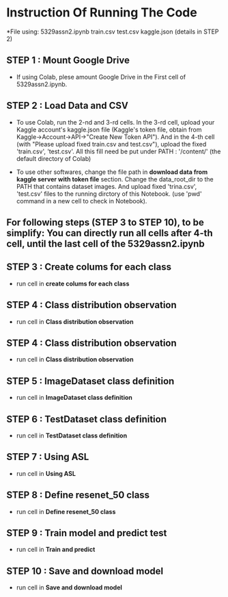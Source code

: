 # Instruction Of Running The Code

*File using:
	5329assn2.ipynb
	train.csv
	test.csv
	kaggle.json (details in STEP 2)

## STEP 1 : Mount Google Drive
* If using Colab, plese amount Google Drive in the First cell of 5329assn2.ipynb.

## STEP 2 : Load Data and CSV

* To use Colab, run the 2-nd and 3-rd cells. In the 3-rd cell, upload your Kaggle account's kaggle.json file (Kaggle's token file, obtain from Kaggle->Account->API->"Create New Token API"). And in the 4-th cell (with "Please upload fixed train.csv and test.csv"), upload the fixed 'train.csv', 'test.csv'. All this fill need be put under PATH : '/content/' (the default directory of Colab)

* To use other softwares, change the file path in **download data from kaggle server with token file** section. Change the data_root_dir to the PATH that contains dataset images. And upload fixed 'trina.csv', 'test.csv' files to the running dirctory of this Notebook. (use 'pwd' command in a new cell to check in Notebook).

## For following steps (STEP 3 to STEP 10), to be simplify: You can directly run all cells after 4-th cell, until the last cell of the 5329assn2.ipynb

## STEP 3 : Create colums for each class
* run cell in **create colums for each class**

## STEP 4 : Class distribution observation
* run cell in **Class distribution observation**

## STEP 4 : Class distribution observation
* run cell in **Class distribution observation**

## STEP 5 : ImageDataset class definition
* run cell in **ImageDataset class definition**

## STEP 6 : TestDataset class definition
* run cell in **TestDataset class definition**

## STEP 7 : Using ASL
* run cell in **Using ASL**

## STEP 8 : Define resenet_50 class
* run cell in **Define resenet_50 class**

## STEP 9 : Train model and predict test
* run cell in **Train and predict**

## STEP 10 : Save and download model
* run cell in **Save and download model**

